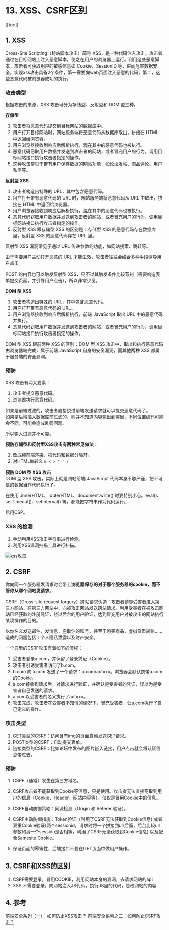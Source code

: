# 13. XSS、CSRF区别

[[toc]]

## 1. XSS
Cross-Site Scripting（跨站脚本攻击）简称 XSS，是一种代码注入攻击。攻击者通过在目标网站上注入恶意脚本，使之在用户的浏览器上运行。利用这些恶意脚本，攻击者可获取用户的敏感信息如 Cookie、SessionID 等，进而危害数据安全。实现xss攻击具备2个条件，第一需要向web页面注入恶意的代码，第二，这些恶意代码被浏览器成功的执行。

### 攻击类型
根据攻击的来源，XSS 攻击可分为存储型、反射型和 DOM 型三种。

**存储型**  
1. 攻击者将恶意代码提交到目标网站的数据库中。
2. 用户打开目标网站时，网站服务端将恶意代码从数据库取出，拼接在 HTML 中返回给浏览器。
3. 用户浏览器接收到响应后解析执行，混在其中的恶意代码也被执行。
4. 恶意代码窃取用户数据并发送到攻击者的网站，或者冒充用户的行为，调用目标网站接口执行攻击者指定的操作。
5. 这种攻击常见于带有用户保存数据的网站功能，如论坛发帖、商品评论、用户私信等。

**反射型 XSS**  
1. 攻击者构造出特殊的 URL，其中包含恶意代码。
2. 用户打开带有恶意代码的 URL 时，网站服务端将恶意代码从 URL 中取出，拼接在 HTML 中返回给浏览器。
3. 用户浏览器接收到响应后解析执行，混在其中的恶意代码也被执行。
4. 恶意代码窃取用户数据并发送到攻击者的网站，或者冒充用户的行为，调用目标网站接口执行攻击者指定的操作。
5. 反射型 XSS 跟存储型 XSS 的区别是：存储型 XSS 的恶意代码存在数据库里，反射型 XSS 的恶意代码存在 URL 里。

反射型 XSS 漏洞常见于通过 URL 传递参数的功能，如网站搜索、跳转等。

由于需要用户主动打开恶意的 URL 才能生效，攻击者往往会结合多种手段诱导用户点击。

POST 的内容也可以触发反射型 XSS，只不过其触发条件比较苛刻（需要构造表单提交页面，并引导用户点击），所以非常少见。

**DOM 型 XSS**  
1. 攻击者构造出特殊的 URL，其中包含恶意代码。
2. 用户打开带有恶意代码的 URL。
3. 用户浏览器接收到响应后解析执行，前端 JavaScript 取出 URL 中的恶意代码并执行。
4. 恶意代码窃取用户数据并发送到攻击者的网站，或者冒充用户的行为，调用目标网站接口执行攻击者指定的操作。

DOM 型 XSS 跟前两种 XSS 的区别：DOM 型 XSS 攻击中，取出和执行恶意代码由浏览器端完成，属于前端 JavaScript 自身的安全漏洞，而其他两种 XSS 都属于服务端的安全漏洞。

### 预防
XSS 攻击有两大要素：

1. 攻击者提交恶意代码。
2. 浏览器执行恶意代码。

如果是前端过滤的，攻击者直接绕过前端发送请求就可以提交恶意代码了。    
如果是后端插入数据库前过滤的，则并不知道内容输出到哪里，不同位置编码可能会不同，可能会造成乱码问题。

所以输入过滤并不可靠。

**预防存储型和反射型XSS攻击有两种常见做法：**

1. 改成纯前端渲染，把代码和数据分隔开。
2. 对HTML做转义 `& < > " ' /`

**预防 DOM 型 XSS 攻击**  
DOM 型 XSS 攻击，实际上就是网站前端 JavaScript 代码本身不够严谨，把不可信的数据当作代码执行了。

在使用 .innerHTML、.outerHTML、document.write() 时要特别小心。eval()、setTimeout()、setInterval() 等，都能把字符串作为代码运行。

启用CSP。

### XSS 的检测
1. 手动利用XSS攻击字符串进行检测。
2. 利用XSS漏洞扫描工具进行扫描。

![xss攻击](/Blog/images/Other/xss攻击.png)

## 2. CSRF
你向同一个服务器发请求时会带上**浏览器保存的对于那个服务器的cookie，而不管你从哪个网站发请求**。

CSRF（Cross-site request forgery）跨站请求伪造：攻击者诱导受害者进入第三方网站，在第三方网站中，向被攻击网站发送跨站请求。利用受害者在被攻击网站已经获取的注册凭证，绕过后台的用户验证，达到冒充用户对被攻击的网站执行某项操作的目的。

以你名义发送邮件，发消息，盗取你的账号，甚至于购买商品，虚拟货币转账……造成的问题包括：个人隐私泄露以及财产安全。

一个典型的CSRF攻击有着如下的流程：  
1. 受害者登录a.com，并保留了登录凭证（Cookie）。
2. 攻击者引诱受害者访问了b.com。
3. b.com 向 a.com 发送了一个请求：a.com/act=xx。浏览器会默认携带a.com的Cookie。
4. a.com接收到请求后，对请求进行验证，并确认是受害者的凭证，误以为是受害者自己发送的请求。
5. a.com以受害者的名义执行了act=xx。
6. 攻击完成，攻击者在受害者不知情的情况下，冒充受害者，让a.com执行了自己定义的操作。

### 攻击类型
1. GET类型的CSRF：访问含有img的页面自动发送GET请求。
2. POST类型的CSRF：自动提交表单。
3. 链接类型的CSRF：比如论坛中发布的图片嵌入链接，用户点击就会将认证信息带过去。

### 预防
1. CSRF（通常）发生在第三方域名。  
2. CSRF攻击者不能获取到Cookie等信息，只是使用。攻击者无法直接窃取到用户的信息（Cookie，Header，网站内容等），仅仅是冒用Cookie中的信息。

1. CSRF自动防御策略：同源检测（Origin 和 Referer 验证）。
2. CSRF主动防御措施：Token验证（利用了CSRF无法获取到Cookie信息)  或者 双重Cookie验证(两个sessionid，请求时将一个拼接到url后面，后台比较url参数和另一个session是否相等，利用了CSRF无法获取到Cookie信息) 以及配合Samesite Cookie。
3. 保证页面的幂等性，后端接口不要在GET页面中做用户操作。

## 3. CSRF和XSS的区别
1. CSRF需要登录，冒用COOKIE，利用网站本身的漏洞，去请求网站的api
2. XSS,不需要登录，向网站注入JS代码，执行JS里的代码，篡改网站的内容

## 4. 参考
[前端安全系列（一）：如何防止XSS攻击？](https://segmentfault.com/a/1190000016551188)
[前端安全系列之二：如何防止CSRF攻击？](https://segmentfault.com/a/1190000016659945#item-3-4)